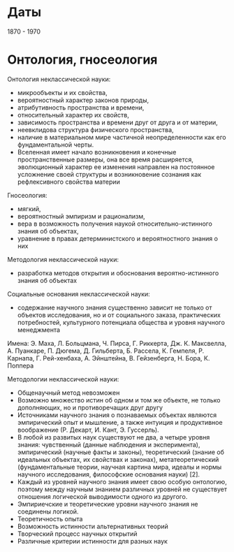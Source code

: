 #                  Даты

1870 - 1970

#                  Онтология, гносеология

Онтология неклассической науки:
- микрообъекты и их свойства, 
- вероятностный характер законов природы, 
- атрибутивность пространства и времени, 
- относительный характер их свойств, 
- зависимость пространства и времени друг от друга и от материи, 
- неевклидова структура физического пространства, 
- наличие в материальном мире частичной неопределенности как его фундаментальной черты. 
- Вселенная имеет начало возникновения и конечные пространственные размеры, она все время расширяется, эволюционный характер ее изменения направлен на постоянное усложнение своей структуры и возникновение сознания как рефлексивного свойства материи

Гносеология:
- мягкий, 
- вероятностный эмпиризм и рационализм, 
- вера в возможность получения наукой относительно-истинного знания об объектах, 
- уравнение в правах детерминистского и вероятностного знания о них

Методология неклассической науки:
- разработка методов открытия и обоснования вероятно-истинного знания об объектах 

Социальные основания неклассической науки: 
- содержание научного знания существенно зависит не только от объектов исследования, но и от социального заказа, практических потребностей, культурного потенциала общества и уровня научного менеджмента

Имена: Э. Маха, Л. Больцмана, Ч. Пирса, Г. Риккерта, Дж. К. Максвелла, А. Пуанкаре, П. Дюгема, Д. Гильберта, Б. Рассела, К. Гемпеля, Р. Карнапа, Г. Рей-хенбаха, А. Эйнштейна, В. Гейзенберга, Н. Бора, К. Поппера

Методологии неклассической науки:
- Общенаучный метод невозможен
- Возможно множество истин об одном и том же объекте, не только дополняющих, но и противоречащих друг другу
- Источниками научного знания о познаваемых объектах являются эмпирический опыт и мышление, а также интуиция и продуктивное воображение (Р. Декарт, И. Кант, Э. Гуссерль).
- В любой из развитых наук существуют не два, а четыре уровня знания: чувственный (данные наблюдения и эксперимента), эмпирический (научные факты и законы), теоретический (знание об идеальных объектах, их свойствах и законах), метатеоретический (фундаментальные теории, научная картина мира, идеалы и нормы научного исследования, философские основания науки) [2].
- Каждый из уровней научного знания имеет свою особую онтологию, поэтому между научным знанием различных уровней не существует отношения логической выводимости одного из другого. 
- Эмпириечские и теоретические уровни научного знания не соединены логикой.
- Теоретичность опыта
- Возможность истинности альтернативных теорий
- Творческий процесс научных открытий
- Различные критерии истинности для разных наук